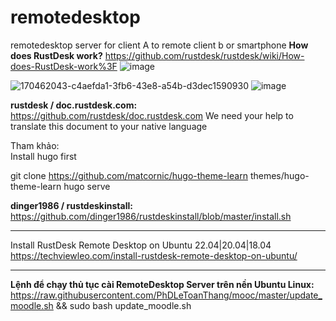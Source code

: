 # remotedesktop
remotedesktop server for client A to remote client b or smartphone
**How does RustDesk work?**
https://github.com/rustdesk/rustdesk/wiki/How-does-RustDesk-work%3F
<IMG  src="https://user-images.githubusercontent.com/71636191/170462028-9b481abb-40bd-49df-8c05-8019325761ee.png"  alt="image"/>

<IMG  src="https://user-images.githubusercontent.com/71636191/170487506-8ef1f025-ad42-47f9-8d82-b49d0ec759ad.png"  alt="170462043-c4aefda1-3fb6-43e8-a54b-d3dec1590930"/>

<IMG  src="https://user-images.githubusercontent.com/99897242/172282341-7ec04806-6c7f-4848-a41f-93937c0c1093.png"  alt="image"/>

 **rustdesk / doc.rustdesk.com:**
https://github.com/rustdesk/doc.rustdesk.com
We need your help to translate this document to your native language

Tham khảo:  
Install hugo first

git clone https://github.com/matcornic/hugo-theme-learn themes/hugo-theme-learn
hugo serve

**dinger1986 / rustdeskinstall:**
https://github.com/dinger1986/rustdeskinstall/blob/master/install.sh

-------------
Install RustDesk Remote Desktop on Ubuntu 22.04|20.04|18.04
https://techviewleo.com/install-rustdesk-remote-desktop-on-ubuntu/

--------------------------------------------------------------------
**Lệnh để chạy thủ tục cài RemoteDesktop Server trên nền Ubuntu Linux:**
https://raw.githubusercontent.com/PhDLeToanThang/mooc/master/update_moodle.sh && sudo bash update_moodle.sh

